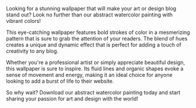 <!--
Write me content for website with wallpaper "An abstract watercolor painting with vibrant colors for an art or design blog"
-->

<!--font:Poppins-->

Looking for a stunning wallpaper that will make your art or design blog stand out? Look no further than our abstract watercolor painting with vibrant colors!

This eye-catching wallpaper features bold strokes of color in a mesmerizing pattern that is sure to grab the attention of your readers. The blend of hues creates a unique and dynamic effect that is perfect for adding a touch of creativity to any blog.

Whether you're a professional artist or simply appreciate beautiful design, this wallpaper is sure to inspire. Its fluid lines and organic shapes evoke a sense of movement and energy, making it an ideal choice for anyone looking to add a burst of life to their website.

So why wait? Download our abstract watercolor painting today and start sharing your passion for art and design with the world!
